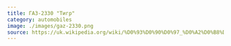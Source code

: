 ```yaml
---
title: ГАЗ-2330 "Тигр"
category: automobiles
image: ./images/gaz-2330.png
source: https://uk.wikipedia.org/wiki/%D0%93%D0%90%D0%97_%D0%A2%D0%B8%D0%B3%D1%80
---
```

